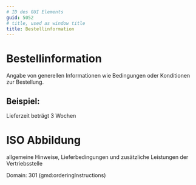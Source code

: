 ```yaml
---
# ID des GUI Elements
guid: 5052
# title, used as window title
title: Bestellinformation
---
```


# Bestellinformation

Angabe von generellen Informationen wie Bedingungen oder Konditionen zur Bestellung.

## Beispiel:

Lieferzeit beträgt 3 Wochen

# ISO Abbildung

allgemeine Hinweise, Lieferbedingungen und zusätzliche Leistungen der Vertriebsstelle

Domain: 301 (gmd:orderingInstructions)
